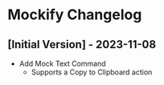 # Mockify Changelog

## [Initial Version] - 2023-11-08

- Add Mock Text Command
  - Supports a Copy to Clipboard action
